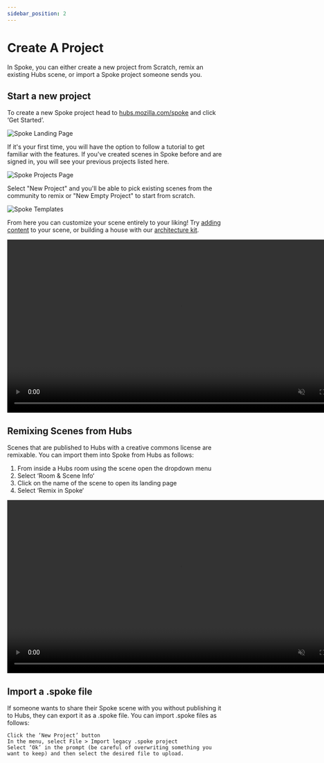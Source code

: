 ```yaml
---
sidebar_position: 2
---
```


# Create A Project

In Spoke, you can either create a new project from Scratch, remix an existing Hubs scene, or import a Spoke project someone sends you.

## Start a new project

To create a new Spoke project head to [hubs.mozilla.com/spoke](https://hubs.mozilla.com/spoke) and click ‘Get Started’.

![Spoke Landing Page](/img/spoke-landing-page.jpeg)

If it's your first time, you will have the option to follow a tutorial to get familiar with the features. If you've created scenes in Spoke before and are signed in, you will see your previous projects listed here.

![Spoke Projects Page](/img/spoke-projects-page-welcome.jpeg)

Select "New Project" and you'll be able to pick existing scenes from the community to remix or "New Empty Project" to start from scratch.

![Spoke Templates](/img/spoke-template.jpeg)

From here you can customize your scene entirely to your liking! Try [adding content](./adding-content.md) to your scene, or building a house with our [architecture kit](./architecture-kit.md).

 <video autoplay loop muted controls width="800">
  <source src="/img/spoke-rock-kit.mp4" type="video/mp4"/>
  ![Screenshot of the Spoke Interface](/img/spoke-interface.jpeg)
</video>

## Remixing Scenes from Hubs

Scenes that are published to Hubs with a creative commons license are remixable. You can import them into Spoke from Hubs as follows:

1. From inside a Hubs room using the scene open the dropdown menu
2. Select ‘Room & Scene Info‘
3. Click on the name of the scene to open its landing page
4. Select ‘Remix in Spoke‘

 <video autoplay loop muted controls width="800">
  <source src="/img/hubs-scene-remix.mp4" type="video/mp4"/>
  ![Screenshot of the scene remixing screen](/img/spoke-scene-remixing.jpeg)
</video>

## Import a .spoke file

If someone wants to share their Spoke scene with you without publishing it to Hubs, they can export it as a .spoke file. You can import .spoke files as follows:

    Click the ‘New Project’ button
    In the menu, select File > Import legacy .spoke project
    Select ‘Ok’ in the prompt (be careful of overwriting something you want to keep) and then select the desired file to upload.
